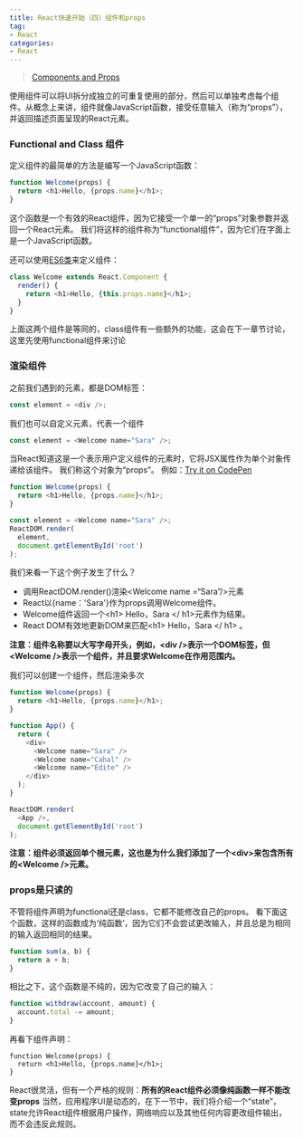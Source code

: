 ```yaml
---
title: React快速开始（四）组件和props
tag:
- React
categories:
- React
---
```


>[Components and Props](https://facebook.github.io/react/docs/components-and-props.html)

使用组件可以将UI拆分成独立的可重复使用的部分，然后可以单独考虑每个组件。从概念上来讲，组件就像JavaScript函数，接受任意输入（称为“props”），并返回描述页面呈现的React元素。
<!-- more -->

### Functional and Class 组件
定义组件的最简单的方法是编写一个JavaScript函数：
```javascript
function Welcome(props) {
  return <h1>Hello, {props.name}</h1>;
}
```

这个函数是一个有效的React组件，因为它接受一个单一的“props”对象参数并返回一个React元素。 我们将这样的组件称为“functional组件”，因为它们在字面上是一个JavaScript函数。

还可以使用[ES6类](https://developer.mozilla.org/zh-CN/docs/Web/JavaScript/Reference/Classes)来定义组件：
```javascript
class Welcome extends React.Component {
  render() {
    return <h1>Hello, {this.props.name}</h1>;
  }
}
```
上面这两个组件是等同的，class组件有一些额外的功能，这会在下一章节讨论，这里先使用functional组件来讨论

### 渲染组件
之前我们遇到的元素，都是DOM标签：
```javascript
const element = <div />;
```

我们也可以自定义元素，代表一个组件
```javascript
const element = <Welcome name="Sara" />;
```
当React知道这是一个表示用户定义组件的元素时，它将JSX属性作为单个对象传递给该组件。 我们称这个对象为“props”。
例如：[Try it on CodePen](https://codepen.io/gaearon/pen/YGYmEG?editors=0010)
```javascript
function Welcome(props) {
  return <h1>Hello, {props.name}</h1>;
}

const element = <Welcome name="Sara" />;
ReactDOM.render(
  element,
  document.getElementById('root')
);
```
我们来看一下这个例子发生了什么？

- 调用ReactDOM.render()渲染&lt;Welcome name =“Sara”/&gt;元素
- React以{name：'Sara'}作为props调用Welcome组件。
- Welcome组件返回一个&lt;h1&gt; Hello，Sara &lt;/ h1&gt;元素作为结果。
- React DOM有效地更新DOM来匹配&lt;h1&gt; Hello，Sara &lt;/ h1&gt; 。

**注意：组件名称要以大写字母开头，例如，&lt;div /&gt;表示一个DOM标签，但&lt;Welcome /&gt;表示一个组件，并且要求Welcome在作用范围内。**

我们可以创建一个组件，然后渲染多次
```javascript
function Welcome(props) {
  return <h1>Hello, {props.name}</h1>;
}

function App() {
  return (
    <div>
      <Welcome name="Sara" />
      <Welcome name="Cahal" />
      <Welcome name="Edite" />
    </div>
  );
}

ReactDOM.render(
  <App />,
  document.getElementById('root')
);
```
**注意：组件必须返回单个根元素，这也是为什么我们添加了一个&lt;div&gt;来包含所有的&lt;Welcome /&gt;元素。**

### props是只读的
不管将组件声明为functional还是class，它都不能修改自己的props。 
看下面这个函数，这样的函数成为‘纯函数’，因为它们不会尝试更改输入，并且总是为相同的输入返回相同的结果。

```javascript
function sum(a, b) {
  return a + b;
}
```
相比之下，这个函数是不纯的，因为它改变了自己的输入：
```javascript
function withdraw(account, amount) {
  account.total -= amount;
}
```

再看下组件声明：
```
function Welcome(props) {
  return <h1>Hello, {props.name}</h1>;
}
```
React很灵活，但有一个严格的规则：**所有的React组件必须像纯函数一样不能改变props**
当然，应用程序UI是动态的，在下一节中，我们将介绍一个“state”，state允许React组件根据用户操作，网络响应以及其他任何内容更改组件输出，而不会违反此规则。